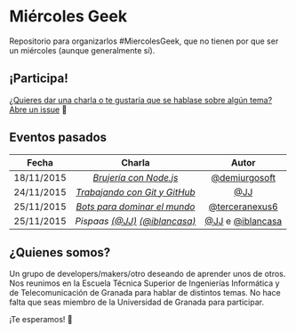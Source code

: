 Miércoles Geek
==============

Repositorio para organizarlos #MiercolesGeek, que no tienen por que ser un miércoles (aunque generalmente sí).

## ¡Participa!
[¿Quieres dar una charla o te gustaría que se hablase sobre algún tema? Abre un issue](https://github.com/iblancasa/miercolesgeek/issues) :speech_balloon:


## Eventos pasados
| Fecha     | Charla              |Autor       |
|:--------:|:------------------:|:-----------:|
|18/11/2015|[*Brujería con Node.js*](http://demiurgosoft.github.io/brujeria-con-node/)|[@demiurgosoft](demiurgosoft)|
|24/11/2015|[*Trabajando con Git y GitHub*](http://jj.github.io/masgit)|[@JJ](https://github.com/JJ)|
|25/11/2015|[*Bots para dominar el mundo*](https://docs.google.com/presentation/d/1IqVE9mdqlMXrcom07A29VR74XkZ9KOj42V5v6m8MuUs/)|[@terceranexus6](https://github.com/terceranexus6)|
|25/11/2015|*Pispaas [(@JJ)](http://jj.github.io/pispaas/) [(@iblancasa)](http://iblancasa.com/PaaSalo-iblancasa/)*|[@JJ](https://github.com/JJ) e [@iblancasa](https://github.com/iblancasa)|

## ¿Quienes somos?
Un grupo de developers/makers/otro deseando de aprender unos de otros. Nos reunimos en la Escuela Técnica Superior de Ingenierías Informática y de Telecomunicación de Granada para hablar de distintos temas. No hace falta que seas miembro de la Universidad de Granada para participar.

¡Te esperamos! :eyes:
